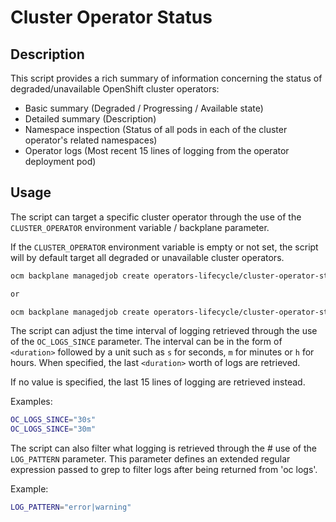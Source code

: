# Cluster Operator Status

## Description

This script provides a rich summary of information concerning the status of degraded/unavailable OpenShift cluster operators:

- Basic summary (Degraded / Progressing / Available state)
- Detailed summary (Description)
- Namespace inspection (Status of all pods in each of the cluster operator's related namespaces)
- Operator logs (Most recent 15 lines of logging from the operator deployment pod)

## Usage

The script can target a specific cluster operator through the use of the `CLUSTER_OPERATOR` environment variable / backplane parameter.

If the `CLUSTER_OPERATOR` environment variable is empty or not set, the script will by default target all degraded or unavailable cluster operators.

```bash
ocm backplane managedjob create operators-lifecycle/cluster-operator-status 

or

ocm backplane managedjob create operators-lifecycle/cluster-operator-status -p CLUSTER_OPERATOR=machine-config
```

The script can adjust the time interval of logging retrieved through the use of the `OC_LOGS_SINCE` parameter. The interval can be in the form of `<duration>` followed by a unit such as `s` for seconds, `m` for minutes or `h` for hours. When specified, the last `<duration>` worth of logs are retrieved.

If no value is specified, the last 15 lines of logging are retrieved instead.

Examples:

```bash
OC_LOGS_SINCE="30s"
OC_LOGS_SINCE="30m"
```

The script can also filter what logging is retrieved through the # use of the `LOG_PATTERN` parameter. This parameter defines an 
extended regular expression passed to grep to filter logs after being returned from 'oc logs'.

Example:

```bash
LOG_PATTERN="error|warning"
```
